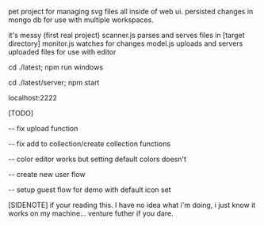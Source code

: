 pet project for managing svg files all inside of web ui. 
persisted changes in mongo db for use with multiple workspaces.

it's messy (first real project)
scanner.js parses and serves files in [target directory]
monitor.js watches for changes
model.js uploads and servers uploaded files for use with editor

cd ./latest; npm run windows

cd ./latest/server; npm start

localhost:2222

[TODO]

-- fix upload function

-- fix add to collection/create collection functions

-- color editor works but setting default colors doesn't

-- create new user flow

-- setup guest flow for demo with default icon set

[SIDENOTE]
if your reading this. I have no idea what i'm doing, i just know it works on my machine... venture futher if you dare.
